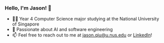 ### Hello, I'm Jason! 👋

- 👨‍💻 Year 4 Computer Science major studying at the National University of Singapore
- 🔎 Passionate about AI and software engineering
- 📫 Feel free to reach out to me at [jason.qiu@u.nus.edu](mailto:jason.qiu@u.nus.edu) or [LinkedIn](https://www.linkedin.com/in/jasonqiu212/)!
